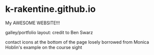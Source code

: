 # k-rakentine.github.io
My AWESOME WEBSITE!!!


galley/portfolio layout: credit to Ben Swarz

contact icons at the bottom of the page losely borrowed from Monica Hoblin's example on the course sight